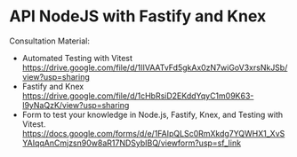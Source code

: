 # API NodeJS with Fastify and Knex

Consultation Material:
- Automated Testing with Vitest
https://drive.google.com/file/d/1IIVAATvFd5gkAx0zN7wiGoV3xrsNkJSb/view?usp=sharing
- Fastify and Knex
https://drive.google.com/file/d/1cHbRsiD2EKddYqyC1m09K63-l9yNaQzK/view?usp=sharing
- Form to test your knowledge in Node.js, Fastify, Knex, and Testing with Vitest.
https://docs.google.com/forms/d/e/1FAIpQLSc0RmXkdg7YQWHX1_XvSYAIqqAnCmjzsn90w8aR17NDSybIBQ/viewform?usp=sf_link
